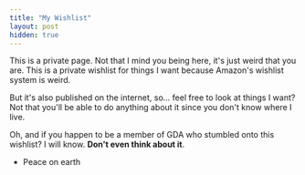 ```yaml
---
title: "My Wishlist"
layout: post
hidden: true
---
```

This is a private page. Not that I mind you being here, it's just weird that you are. This is a private wishlist for things I want because Amazon's wishlist system is weird.

But it's also published on the internet, so... feel free to look at things I want? Not that you'll be able to do anything about it since you don't know where I live.

Oh, and if you happen to be a member of GDA who stumbled onto this wishlist? I will know. **Don't even think about it**.

- Peace on earth